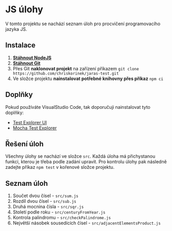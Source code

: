 # JS úlohy

V tomto projektu se nachází seznam úloh pro procvičení programovacího jazyka JS.

## Instalace

1. **[Stáhnout NodeJS](https://nodejs.org/en/download/)**
2. **[Stáhnout Git](https://git-scm.com/downloads)**
3. Přes Git **naklonovat projekt** na zařízení příkazem `git clone https://github.com/chriskorinek/jaras-test.git`
4. Ve složce projektu **nainstalovat potřebné knihovny přes příkaz** `npm ci`

## Doplňky

Pokud používáte VisualStudio Code, tak doporučuji nainstalovat tyto doplňky:

- [Test Explorer
  UI](https://marketplace.visualstudio.com/items?itemName=hbenl.vscode-test-explorer)
- [Mocha Test Explorer](https://marketplace.visualstudio.com/items?itemName=hbenl.vscode-mocha-test-adapter)

## Řešení úloh

Všechny úlohy se nachází ve složce `src`. Každá úloha má přichystanou funkci,
kterou je třeba podle zadání upravit. Pro kontrolu úlohy pak následně zadejte
příkaz `npm test` v kořenové složce projektu.

## Seznam úloh

1. Součet dvou čísel - `src/sum.js`
2. Rozdíl dvou čísel - `src/sub.js`
3. Druhá mocnina čísla - `src/sqr.js`
4. Století podle roku - `src/centuryFromYear.js`
5. Kontrola palindromu - `src/checkPalindrome.js`
6. Největší násobek sousedících čísel - `src/adjacentElementsProduct.js`
